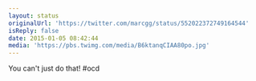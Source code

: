 ```yaml
---
layout: status
originalUrl: 'https://twitter.com/marcgg/status/552022372749164544'
isReply: false
date: 2015-01-05 08:42:44
media: 'https://pbs.twimg.com/media/B6ktanqCIAA80po.jpg'
---
```


You can't just do that! #ocd 
